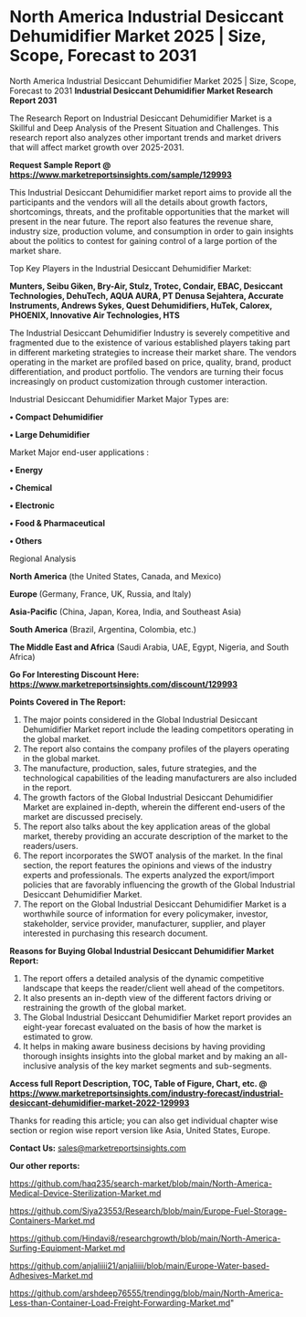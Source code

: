 # North America Industrial Desiccant Dehumidifier Market 2025 | Size, Scope, Forecast to 2031
North America Industrial Desiccant Dehumidifier Market 2025 | Size, Scope, Forecast to 2031
<strong>Industrial Desiccant Dehumidifier Market Research Report 2031</strong>

The Research Report on Industrial Desiccant Dehumidifier Market is a Skillful and Deep Analysis of the Present Situation and Challenges. This research report also analyzes other important trends and market drivers that will affect market growth over 2025-2031.

<strong>Request Sample Report @ <a href=https://www.marketreportsinsights.com/sample/129993>https://www.marketreportsinsights.com/sample/129993</a></strong>

This Industrial Desiccant Dehumidifier market report aims to provide all the participants and the vendors will all the details about growth factors, shortcomings, threats, and the profitable opportunities that the market will present in the near future. The report also features the revenue share, industry size, production volume, and consumption in order to gain insights about the politics to contest for gaining control of a large portion of the market share.

Top Key Players in the Industrial Desiccant Dehumidifier Market:

<strong>Munters, Seibu Giken, Bry-Air, Stulz, Trotec, Condair, EBAC, Desiccant Technologies, DehuTech, AQUA AURA, PT Denusa Sejahtera, Accurate Instruments, Andrews Sykes, Quest Dehumidifiers, HuTek, Calorex, PHOENIX, Innovative Air Technologies, HTS</strong>

The Industrial Desiccant Dehumidifier Industry is severely competitive and fragmented due to the existence of various established players taking part in different marketing strategies to increase their market share. The vendors operating in the market are profiled based on price, quality, brand, product differentiation, and product portfolio. The vendors are turning their focus increasingly on product customization through customer interaction.

Industrial Desiccant Dehumidifier Market Major Types are:

<strong>• Compact Dehumidifier

• Large Dehumidifier</strong>

Market Major end-user applications :

<strong>• Energy

• Chemical

• Electronic

• Food & Pharmaceutical

• Others</strong>

Regional Analysis

</u><strong><b>North America</b></strong> (the United States, Canada, and Mexico)

<strong><b>Europe </b></strong>(Germany, France, UK, Russia, and Italy)

<strong><b>Asia-Pacific</b></strong> (China, Japan, Korea, India, and Southeast Asia)

<strong><b>South America</b></strong> (Brazil, Argentina, Colombia, etc.)

<strong><b>The Middle East and Africa</b></strong> (Saudi Arabia, UAE, Egypt, Nigeria, and South Africa)

<strong>Go For Interesting Discount Here: <a href=https://www.marketreportsinsights.com/discount/129993>https://www.marketreportsinsights.com/discount/129993</a></strong>

<strong>Points Covered in The Report:</strong>
<ol>
  <li>The major points considered in the Global Industrial Desiccant Dehumidifier Market report include the leading competitors operating in the global market.</li>
  <li>The report also contains the company profiles of the players operating in the global market.</li>
  <li>The manufacture, production, sales, future strategies, and the technological capabilities of the leading manufacturers are also included in the report.</li>
  <li>The growth factors of the Global Industrial Desiccant Dehumidifier Market are explained in-depth, wherein the different end-users of the market are discussed precisely.</li>
  <li>The report also talks about the key application areas of the global market, thereby providing an accurate description of the market to the readers/users.</li>
  <li>The report incorporates the SWOT analysis of the market. In the final section, the report features the opinions and views of the industry experts and professionals. The experts analyzed the export/import policies that are favorably influencing the growth of the Global Industrial Desiccant Dehumidifier Market.</li>
  <li>The report on the Global Industrial Desiccant Dehumidifier Market is a worthwhile source of information for every policymaker, investor, stakeholder, service provider, manufacturer, supplier, and player interested in purchasing this research document.</li>
</ol>
<strong>Reasons for Buying Global Industrial Desiccant Dehumidifier Market Report:</strong>

<ol>
  <li>The report offers a detailed analysis of the dynamic competitive landscape that keeps the reader/client well ahead of the competitors.</li>
  <li>It also presents an in-depth view of the different factors driving or restraining the growth of the global market.</li>
  <li>The Global Industrial Desiccant Dehumidifier Market report provides an eight-year forecast evaluated on the basis of how the market is estimated to grow.</li>
  <li>It helps in making aware business decisions by having providing thorough insights insights into the global market and by making an all-inclusive analysis of the key market segments and sub-segments.</li>
</ol>
<strong>Access full Report Description, TOC, Table of Figure, Chart, etc. @ <a href=https://www.marketreportsinsights.com/industry-forecast/industrial-desiccant-dehumidifier-market-2022-129993>https://www.marketreportsinsights.com/industry-forecast/industrial-desiccant-dehumidifier-market-2022-129993</a></strong>


Thanks for reading this article; you can also get individual chapter wise section or region wise report version like Asia, United States, Europe.

<strong>Contact Us:</strong>
sales@marketreportsinsights.com

<strong>Our other reports:</strong>

<a href=https://github.com/haq235/search-market/blob/main/North-America-Medical-Device-Sterilization-Market.md>https://github.com/haq235/search-market/blob/main/North-America-Medical-Device-Sterilization-Market.md</a>

<a href=https://github.com/Siya23553/Research/blob/main/Europe-Fuel-Storage-Containers-Market.md>https://github.com/Siya23553/Research/blob/main/Europe-Fuel-Storage-Containers-Market.md</a>

<a href=https://github.com/Hindavi8/researchgrowth/blob/main/North-America-Surfing-Equipment-Market.md>https://github.com/Hindavi8/researchgrowth/blob/main/North-America-Surfing-Equipment-Market.md</a>

<a href=https://github.com/anjaliiii21/anjaliiii/blob/main/Europe-Water-based-Adhesives-Market.md>https://github.com/anjaliiii21/anjaliiii/blob/main/Europe-Water-based-Adhesives-Market.md</a>

<a href=https://github.com/arshdeep76555/trendingg/blob/main/North-America-Less-than-Container-Load-Freight-Forwarding-Market.md>https://github.com/arshdeep76555/trendingg/blob/main/North-America-Less-than-Container-Load-Freight-Forwarding-Market.md</a>"
